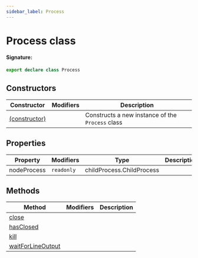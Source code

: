 ```yaml
---
sidebar_label: Process
---
```


# Process class

#### Signature:

```typescript
export declare class Process
```

## Constructors

| Constructor                                          | Modifiers | Description                                                 |
| ---------------------------------------------------- | --------- | ----------------------------------------------------------- |
| [(constructor)](./browsers.process._constructor_.md) |           | Constructs a new instance of the <code>Process</code> class |

## Properties

| Property    | Modifiers             | Type                      | Description |
| ----------- | --------------------- | ------------------------- | ----------- |
| nodeProcess | <code>readonly</code> | childProcess.ChildProcess |             |

## Methods

| Method                                                       | Modifiers | Description |
| ------------------------------------------------------------ | --------- | ----------- |
| [close](./browsers.process.close.md)                         |           |             |
| [hasClosed](./browsers.process.hasclosed.md)                 |           |             |
| [kill](./browsers.process.kill.md)                           |           |             |
| [waitForLineOutput](./browsers.process.waitforlineoutput.md) |           |             |
